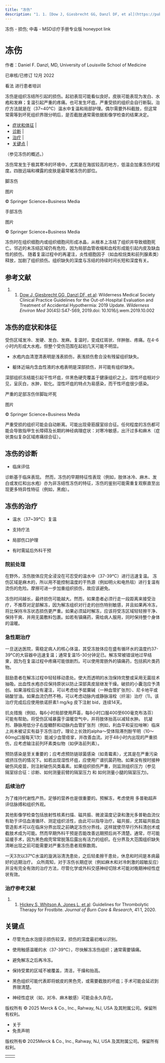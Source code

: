 ```yaml
---
title: "冻伤"
description: "1. 1. [Dow J, Giesbrecht GG, Danzl DF, et al](https://pubmed.ncbi.nlm.nih.gov/31740369/): Wilderness Medical Society Clinical Practice Guidelines for the Out-of-Hospital Evaluation and Treatment of Accidental Hypothermia: 2019 Update. _Wilderness Environ Med_ 30(4S):S47-S69, 2019.doi: 10.1016/j.wem.2019.10.002"
---
```


﻿冻伤 \- 损伤; 中毒 \- MSD诊疗手册专业版 honeypot link

# 冻伤

作者：Daniel F. Danzl, MD, University of Louisville School of Medicine

已审核/已修订 12月 2022

看法 进行患者培训

冻伤是组织冻结所引起的损伤。起初表现可能看似良好。皮肤可能表现为发白、水疱和发麻；复温引起严重的疼痛。也可发生坏疽。严重受损的组织会自行断裂。治疗方法就是在（37~40°C）温水中复温和局部护理。偶尔需要外科截肢，但这常常需等到坏死组织界限分明后，是否截肢通常需依据影像学检查的结果决定。

- [症状和体征](#症状和体征_v1114877_zh) \|
- [诊断](#诊断_v1114882_zh) \|
- [治疗](#治疗_v1114888_zh) \|
- [关键点](#关键点_v4745251_zh) \|

（参见冻伤的概述。）

冻伤常发生于极其寒冷的环境中，尤其是在海拔较高的地方，低温会加重冻伤的程度。四肢远端和裸露的皮肤是最常被冻伤的部位。

脚冻伤



图片

© Springer Science+Business Media

手部冻伤



图片

© Springer Science+Business Media

冻伤时在组织细胞内或组织细胞间形成冰晶，从根本上冻结了组织并导致细胞死亡。邻近的未冻结区域仍有危险，因为局部血管收缩和血栓形成能引起内皮及缺血性的损伤。 随着复温过程中的再灌注，炎性细胞因子（如血栓烷类和前列腺素类）释放，加剧了组织损伤。组织缺失的深度与冻结的持续时间长短和深度有关。

## 参考文献

1. 1. [Dow J, Giesbrecht GG, Danzl DF, et al](https://pubmed.ncbi.nlm.nih.gov/31740369/): Wilderness Medical Society Clinical Practice Guidelines for the Out-of-Hospital Evaluation and Treatment of Accidental Hypothermia: 2019 Update. _Wilderness Environ Med_ 30(4S):S47-S69, 2019.doi: 10.1016/j.wem.2019.10.002


## 冻伤的症状和体征

受伤区域发冷、发硬、发白、发麻。复温时，变成红斑状、伴肿胀、疼痛。在4-6小时内形成大水疱，但整个受伤范围在起初几天可能不明显。

- 水疱内血清澄清表明是浅表损伤，表浅损伤愈合没有残留组织缺失。

- 躯体近端内含血性液的水疱表明是深部损伤，并可能有组织缺失。


深部组织冻结能引起干性坏疽，伴黑色硬壳覆盖于健康组织之上。湿性坏疽相对少见，呈灰白，水肿，软化。湿性坏疽的特点为易感染，而干性坏疽很少感染。

严重的足部冻伤伴脚趾坏死



图片

© Springer Science+Business Media

严重受损的组织可能会自动断离。可能出现骨筋膜室综合征。任何程度的冻伤都可能会导致指甲生长障碍及长期的神经病理症状：对寒冷敏感，出汗过多和麻木（症状类似复杂区域疼痛综合征）。

## 冻伤的诊断

- 临床评估


诊断基于临床表现。 然而，冻伤的早期特征性表现（例如，肢体冰冷、麻木、发白或发红和出水疱）亦为非冻结性冻伤的特征，冻伤的鉴别可能需重复观察直至出现更多特异性特征（例如，黑痂）。

## 冻伤的治疗

- 温水（37~39°C）复温

- 支持疗法

- 局部伤口护理

- 有时需延后外科干预


### 院前处理

在野外，冻伤肢体应完全浸没在可忍受的温水中（37-39°C）进行迅速复温。 冻伤区域是麻木的，所以用不能控制温度的干热源（例如明火和电热毯）进行复温有烫伤的危险。摩擦可进一步加重组织损伤，故应该避免。

冻伤时间越长，最终损伤可能越大。然而，如果患者必须行走一段距离来接受治疗，不推荐对足部解冻，因为解冻组织对行走的创伤特别敏感，并且如果再冷冻，将比保持冷冻状态损伤更严重。如果必须延时解冻，应该将受冻区域轻轻擦干净、保持干爽、并用无菌敷料包裹。如若有镇痛药，需给病人服用，同时保持整个身体的温暖。

### 急性期治疗

一旦送达医院，需稳定病人的核心体温，其受冻肢体应在盛有循环水的温度约37-39°C的大容器中迅速复温；通常复温15-30分钟足已。解冻常被错误地过早结束，因为在复温过程中疼痛可能很剧烈。可以使用胃肠外的镇痛药，包括鸦片类药物。

鼓励患者在解冻过程中轻轻移动患处。使大而透明的水泡保持完整或采用无菌技术抽吸。出血性水疱亦应保持原状以防止深部真皮层继发干燥。破损的小囊泡应予清创。如果溶栓后没有灌注，可以考虑给予罂粟碱（一种血管扩张剂）、尼卡地平或硝酸甘油。如果血流仍然不畅，可以考虑动脉内或静脉溶栓（纤溶）治疗（1)。该治疗完成后应使用依诺肝素1 mg/kg 皮下注射 bid，连续14天。

抗炎措施（例如，每6小时局部使用芦荟，每8小时口服400至600毫克布洛芬）可能有帮助。将受伤区域暴露于温暖空气中，并将肢体抬高以减轻水肿。 抗凝剂、静脉用低分子右旋糖酐和动脉内血管扩张剂（例如，利血平和妥拉唑啉）临床上尚未被证实有益于冻伤治疗。理论上长效的alpha～受体阻滞剂酚苄明（10～60mg口服每天1次）能减少血管痉挛，并改善血流。对于48小时内出现的严重损伤，应考虑输注前列环素类似物（如伊洛前列素）。

预防感染是至关重要的；应考虑预防链球菌感染（如青霉素），尤其是在严重污染或挤压伤的情况下。如若出现湿性坏疽，应使用广谱抗菌药物。如果没有按时接种破伤风疫苗，则注射破伤风类毒素。如果组织损伤严重，则监测组织压力（参见 隔室综合征：诊断、如何测量前臂的隔室压力 和 如何测量小腿的隔室压力)。

### 后续治疗

为了维持代谢性产热，足够的营养也是很重要的。预解冻，考虑使用 多普勒超声 评估脉搏和组织外观。

其他影像学检查包括放射性核素扫描、磁共振、微波温度记录和激光多普勒血流仪有助于评估血液循环、测定组织活性，由此可以指导治疗。磁共振，尤其磁共振血管造影术可以在临床分界出现之前确定冻伤分界线，这样就使尽早行外科清创术或截肢术成为可能。然而早期外科干预是否能改善远期预后尚不清楚。通常，尽可能延缓手术，因为黑色痂壳常常脱落后露出有活力的组织。在分界及大范围组织缺失清晰出现之前可能需要对严重冻伤患者观察数周。

一天3次以37°C水温的漩涡浴清洗患处，之后轻柔擦干患处，休息和时间是本病最好的远期治疗。 众所周知，对于冻伤长期症状（例如麻木和对冷刺激的超敏反应）并没有完全有效的治疗方法，尽管化学或外科交感神经切除术可能对晚期神经性症状有效。

### 治疗参考文献

1. 1. [Hickey S, Whitson A, Jones L, et al](https://pubmed.ncbi.nlm.nih.gov/31899512/): Guidelines for Thrombolytic Therapy for Frostbite. _Journal of Burn Care & Research_, 41:1, 2020.


## 关键点

- 尽管充血水泡提示损伤较深，损伤的深度最初难以识别。

- 使用触感温暖的水（37-39℃），尽快解冻冻伤组织；通常需要镇痛。

- 避免解冻之后再冷冻。

- 保持受累的区域不被覆盖，清洁，干燥和抬高。

- 黑色组织可能代表即将蜕皮的黑色壳，或需要截肢的坏疽；手术可能会延迟到界限清楚。

- 神经性症状（如，对冷、麻木敏感）可能会永久存在。




版权所有 © 2025
Merck & Co., Inc., Rahway, NJ, USA 及其附属公司。保留所有权利。

- 关于
- 免责声明

版权所有© 2025Merck & Co., Inc., Rahway, NJ, USA 及其附属公司。保留所有权利。

|     |     |
| --- | --- |
|  |  |